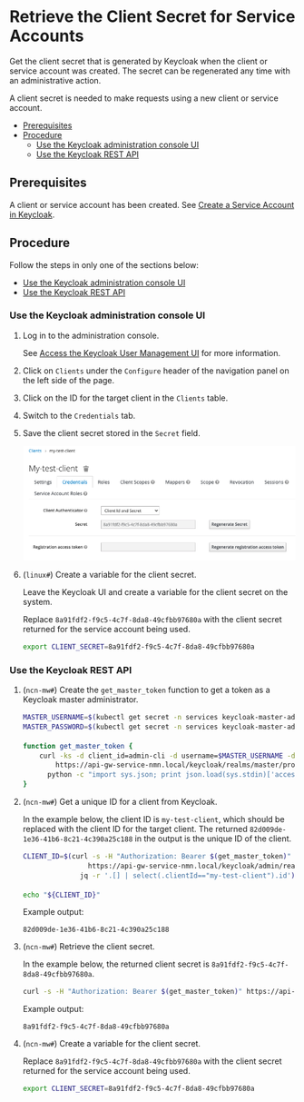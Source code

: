 # Retrieve the Client Secret for Service Accounts

Get the client secret that is generated by Keycloak when the client or service account was created. The secret can be regenerated any time with an administrative action.

A client secret is needed to make requests using a new client or service account.

- [Prerequisites](#prerequisites)
- [Procedure](#procedure)
  - [Use the Keycloak administration console UI](#use-the-keycloak-administration-console-ui)
  - [Use the Keycloak REST API](#use-the-keycloak-rest-api)

## Prerequisites

A client or service account has been created. See [Create a Service Account in Keycloak](Create_a_Service_Account_in_Keycloak.md).

## Procedure

Follow the steps in only one of the sections below:

- [Use the Keycloak administration console UI](#use-the-keycloak-administration-console-ui)
- [Use the Keycloak REST API](#use-the-keycloak-rest-api)

### Use the Keycloak administration console UI

1. Log in to the administration console.

    See [Access the Keycloak User Management UI](Access_the_Keycloak_User_Management_UI.md) for more information.

1. Click on `Clients` under the `Configure` header of the navigation panel on the left side of the page.

1. Click on the ID for the target client in the `Clients` table.

1. Switch to the `Credentials` tab.

1. Save the client secret stored in the `Secret` field.

    ![Keycloak Client Secret](../../img/operations/Keycloak_Client_Secret.png "Keycloak Client Secret")

1. (`linux#`) Create a variable for the client secret.

    Leave the Keycloak UI and create a variable for the client secret on the system.

    Replace `8a91fdf2-f9c5-4c7f-8da8-49cfbb97680a` with the client secret returned for the service account being used.

    ```bash
    export CLIENT_SECRET=8a91fdf2-f9c5-4c7f-8da8-49cfbb97680a
    ```

### Use the Keycloak REST API

1. (`ncn-mw#`) Create the `get_master_token` function to get a token as a Keycloak master administrator.

    ```bash
    MASTER_USERNAME=$(kubectl get secret -n services keycloak-master-admin-auth -ojsonpath='{.data.user}' | base64 -d)
    MASTER_PASSWORD=$(kubectl get secret -n services keycloak-master-admin-auth -ojsonpath='{.data.password}' | base64 -d)

    function get_master_token {
        curl -ks -d client_id=admin-cli -d username=$MASTER_USERNAME -d password=$MASTER_PASSWORD -d grant_type=password \
            https://api-gw-service-nmn.local/keycloak/realms/master/protocol/openid-connect/token | \
          python -c "import sys.json; print json.load(sys.stdin)['access_token']"
    }
    ```

1. (`ncn-mw#`) Get a unique ID for a client from Keycloak.

    In the example below, the client ID is `my-test-client`, which should be replaced with the client ID for the target client.
    The returned `82d009de-1e36-41b6-8c21-4c390a25c188` in the output is the unique ID of the client.

    ```bash
    CLIENT_ID=$(curl -s -H "Authorization: Bearer $(get_master_token)" \
                    https://api-gw-service-nmn.local/keycloak/admin/realms/shasta/clients | \
                  jq -r '.[] | select(.clientId=="my-test-client").id')

    echo "${CLIENT_ID}"
    ```

    Example output:

    ```text
    82d009de-1e36-41b6-8c21-4c390a25c188
    ```

1. (`ncn-mw#`) Retrieve the client secret.

    In the example below, the returned client secret is `8a91fdf2-f9c5-4c7f-8da8-49cfbb97680a`.

    ```bash
    curl -s -H "Authorization: Bearer $(get_master_token)" https://api-gw-service-nmn.local/keycloak/admin/realms/shasta/clients/$CLIENT_ID/client-secret | jq -r .value
    ```

    Example output:

    ```text
    8a91fdf2-f9c5-4c7f-8da8-49cfbb97680a
    ```

1. (`ncn-mw#`) Create a variable for the client secret.

    Replace `8a91fdf2-f9c5-4c7f-8da8-49cfbb97680a` with the client secret returned for the service account being used.

    ```bash
    export CLIENT_SECRET=8a91fdf2-f9c5-4c7f-8da8-49cfbb97680a
    ```
